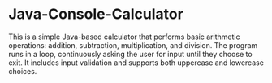 # Java-Console-Calculator
This is a simple Java-based calculator that performs basic arithmetic operations: addition, subtraction, multiplication, and division. The program runs in a loop, continuously asking the user for input until they choose to exit. It includes input validation and supports both uppercase and lowercase choices.
